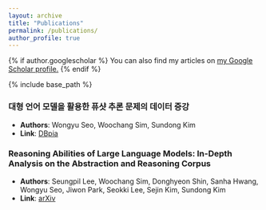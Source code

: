 ```yaml
---
layout: archive
title: "Publications"
permalink: /publications/
author_profile: true
---
```


{% if author.googlescholar %}
  You can also find my articles on <u><a href="{{author.googlescholar}}">my Google Scholar profile</a>.</u>
{% endif %}

{% include base_path %}

### 대형 언어 모델을 활용한 퓨샷 추론 문제의 데이터 증강
* **Authors**: Wongyu Seo, Woochang Sim, Sundong Kim
* **Link**: [DBpia](https://www.dbpia.co.kr/journal/articleDetail?nodeId=NODE11705093)

### Reasoning Abilities of Large Language Models: In-Depth Analysis on the Abstraction and Reasoning Corpus
* **Authors**: Seungpil Lee, Woochang Sim, Donghyeon Shin, Sanha Hwang, Wongyu Seo, Jiwon Park, Seokki Lee, Sejin Kim, Sundong Kim
* **Link**: [arXiv](https://arxiv.org/abs/2403.11793)
